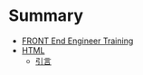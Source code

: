 # Summary

* [FRONT End Engineer Training](README.md)
* [HTML](html/README.md)
   * [引言](HTML/intro.md)